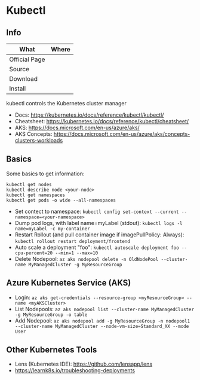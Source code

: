 # Kubectl

## Info

|What|Where|
|-|-|
|Official Page||
|Source||
|Download||
|Install||

kubectl controls the Kubernetes cluster manager

- Docs: <https://kubernetes.io/docs/reference/kubectl/kubectl/>
- Cheatsheet: <https://kubernetes.io/docs/reference/kubectl/cheatsheet/>
- AKS: <https://docs.microsoft.com/en-us/azure/aks/>
- AKS Concepts: <https://docs.microsoft.com/en-us/azure/aks/concepts-clusters-workloads>

## Basics

Some basics to get information:

```shell
kubectl get nodes
kubectl describe node <your-node>
kubectl get namespaces
kubectl get pods -o wide --all-namespaces
```

- Set contect to namespace: ```kubectl config set-context --current --namespace=<your-namespace>```
- Dump pod logs, with label name=myLabel (stdout): ```kubectl logs -l name=myLabel -c my-container```
- Restart Rollout (and pull container image if imagePullPolicy: Always): ```kubectl rollout restart deployment/frontend```
- Auto scale a deployment "foo": ```kubectl autoscale deployment foo --cpu-percent=20 --min=1 --max=10```
- Delete Nodepool: ```az aks nodepool delete -n OldNodePool --cluster-name MyManagedCluster -g MyResourceGroup```

## Azure Kubernetes Service (AKS)

- Login: ```az aks get-credentials --resource-group <myResourceGroup> --name <myAKSCluster>```
- List Nodepools: ```az aks nodepool list --cluster-name MyManagedCluster -g MyResourceGroup -o table```
- Add Nodepool: ```az aks nodepool add -g MyResourceGroup -n nodepool1 --cluster-name MyManagedCluster --node-vm-size=Standard_XX --mode User```

## Other Kubernetes Tools

- Lens (Kubernetes IDE): <https://github.com/lensapp/lens>
- <https://learnk8s.io/troubleshooting-deployments>
